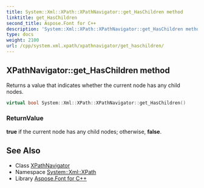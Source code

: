 ```yaml
---
title: System::Xml::XPath::XPathNavigator::get_HasChildren method
linktitle: get_HasChildren
second_title: Aspose.Font for C++
description: 'System::Xml::XPath::XPathNavigator::get_HasChildren method. Returns a value that indicates whether the current node has any child nodes in C++.'
type: docs
weight: 2100
url: /cpp/system.xml.xpath/xpathnavigator/get_haschildren/
---
```

## XPathNavigator::get_HasChildren method


Returns a value that indicates whether the current node has any child nodes.

```cpp
virtual bool System::Xml::XPath::XPathNavigator::get_HasChildren()
```


### ReturnValue

**true** if the current node has any child nodes; otherwise, **false**.

## See Also

* Class [XPathNavigator](../)
* Namespace [System::Xml::XPath](../../)
* Library [Aspose.Font for C++](../../../)
